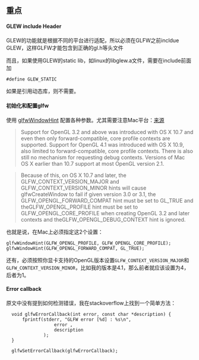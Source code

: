 ## 重点

#### GLEW include Header

GLEW的功能就是根据不同的平台进行适配，所以必须在GLFW之前incldue GLEW，这样GLFW才能包含到正确的gl.h等头文件

而且，如果使用GLEW的static lib，如linux的libglew.a文件，需要在include前面加

`#define GLEW_STATIC`

如果是引用动态库，则不需要。

#### 初始化和配置glfw

使用
[glfwWindowHint](http://www.glfw.org/docs/latest/group__window.html#ga4fd9e504bb937e79588a0ffdca9f620b)
配置各种参数。尤其需要注意Mac平台：[来源](http://www.glfw.org/docs/latest/compat.html#compat_osx)

> Support for OpenGL 3.2 and above was introduced with OS X 10.7 and even then only forward-compatible, core profile contexts are supported. Support for OpenGL 4.1 was introduced with OS X 10.9, also limited to forward-compatible, core profile contexts. There is also still no mechanism for requesting debug contexts. Versions of Mac OS X earlier than 10.7 support at most OpenGL version 2.1.

> Because of this, on OS X 10.7 and later, the GLFW_CONTEXT_VERSION_MAJOR and GLFW_CONTEXT_VERSION_MINOR hints will cause glfwCreateWindow to fail if given version 3.0 or 3.1, the GLFW_OPENGL_FORWARD_COMPAT hint must be set to GL_TRUE and theGLFW_OPENGL_PROFILE hint must be set to GLFW_OPENGL_CORE_PROFILE when creating OpenGL 3.2 and later contexts and theGLFW_OPENGL_DEBUG_CONTEXT hint is ignored.

也就是说，在Mac上必须指定这2个设置：

```
glfwWindowHint(GLFW_OPENGL_PROFILE, GLFW_OPENGL_CORE_PROFILE);
glfwWindowHint(GLFW_OPENGL_FORWARD_COMPAT, GL_TRUE);
```

还有，必须按照你显卡支持的OpenGL版本设置`GLFW_CONTEXT_VERSION_MAJOR`和`GLFW_CONTEXT_VERSION_MINOR`，比如我的版本是4.1，那么前者就应该设置为4，后者为1。


#### Error callback

原文中没有提到如何检测错误，我在stackoverflow上找到一个简单方法：

```
  void glfwErrorCallback(int error, const char *description) {
      fprintf(stderr, "GLFW error [%d] : %s\n",
                  error ,
                  description
              );
  }

  glfwSetErrorCallback(glfwErrorCallback);
```
